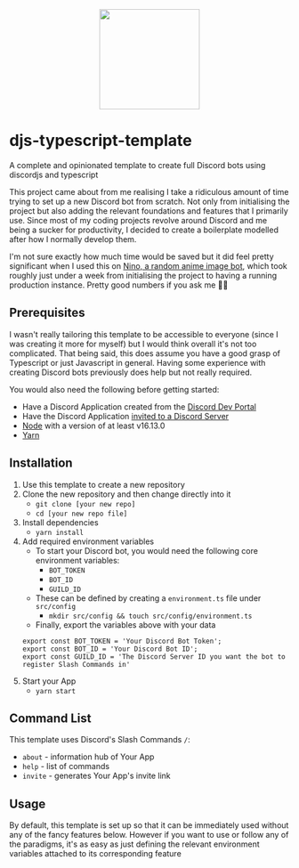 <div align="center">
  <img src="https://cdn.discordapp.com/attachments/1089616880576245853/1094559253395689562/mitsuha.jpg" style="width: 180px" />
</div>

# djs-typescript-template

A complete and opinionated template to create full Discord bots using discordjs and typescript

This project came about from me realising I take a ridiculous amount of time trying to set up a new Discord bot from scratch. Not only from initialising the project but also adding the relevant foundations and features that I primarily use. Since most of my coding projects revolve around Discord and me being a sucker for productivity, I decided to create a boilerplate modelled after how I normally develop them.

I'm not sure exactly how much time would be saved but it did feel pretty significant when I used this on [Nino, a random anime image bot](https://github.com/vexuas/nino), which took roughly just under a week from initialising the project to having a running production instance. Pretty good numbers if you ask me 🤷‍♂️


## Prerequisites
I wasn't really tailoring this template to be accessible to everyone (since I was creating it more for myself) but I would think overall it's not too complicated. That being said, this does assume you have a good grasp of Typescript or just Javascript in general. Having some experience with creating Discord bots previously does help but not really required.

You would also need the following before getting started:
- Have a Discord Application created from the [Discord Dev Portal](https://discordjs.guide/preparations/setting-up-a-bot-application.html#creating-your-bot)
- Have the Discord Application [invited to a Discord Server](https://discordjs.guide/preparations/adding-your-bot-to-servers.html#bot-invite-links)
- [Node](https://heynode.com/tutorial/install-nodejs-locally-nvm/) with a version of at least v16.13.0
- [Yarn](https://classic.yarnpkg.com/lang/en/docs/install/#mac-stable)

## Installation
1. Use this template to create a new repository
2. Clone the new repository and then change directly into it
    - `git clone [your new repo]`
    - `cd [your new repo file]`
3. Install dependencies
    - `yarn install`
4. Add required environment variables
    - To start your Discord bot, you would need the following core environment variables:
        - `BOT_TOKEN`
        - `BOT_ID`
        - `GUILD_ID`
    - These can be defined by creating a `environment.ts` file under `src/config`
        - `mkdir src/config && touch src/config/environment.ts`
    - Finally, export the variables above with your data
    ```
    export const BOT_TOKEN = 'Your Discord Bot Token';
    export const BOT_ID = 'Your Discord Bot ID';
    export const GUILD_ID = 'The Discord Server ID you want the bot to register Slash Commands in'
    ```
 5. Start your App
     - `yarn start`

## Command List
This template uses Discord's Slash Commands `/`:
- `about` - information hub of Your App
- `help` - list of commands
- `invite` - generates Your App's invite link

## Usage
By default, this template is set up so that it can be immediately used without any of the fancy features below. However if you want to use or follow any of the paradigms, it's as easy as just defining the relevant environment variables attached to its corresponding feature

